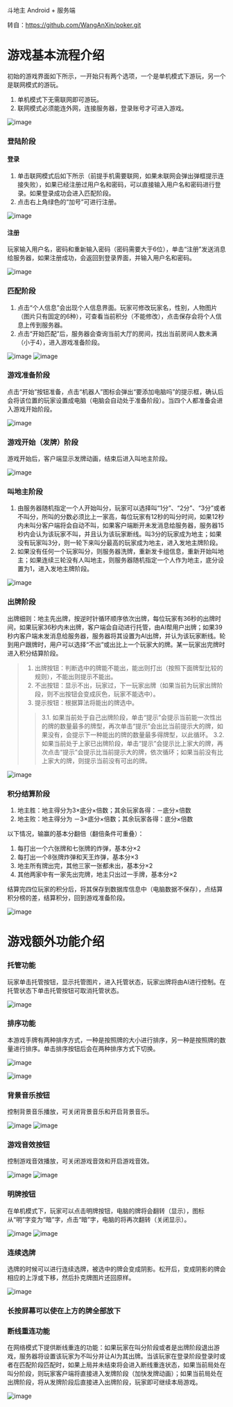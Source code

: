 斗地主 Android + 服务端

转自：https://github.com/WangAnXin/poker.git
# 游戏基本流程介绍
初始的游戏界面如下所示，一开始只有两个选项，一个是单机模式下游玩，另一个是联网模式的游玩。
1. 单机模式下无需联网即可游玩。
2. 联网模式必须能连外网，连接服务器，登录账号才可进入游戏。

![image](https://raw.githubusercontent.com/WangAnXin/poker/master/Poker/rdImage/image005.jpg)

### 登陆阶段
#### 登录
1. 单击联网模式后如下所示（前提手机需要联网，如果未联网会弹出弹框提示连接失败），如果已经注册过用户名和密码，可以直接输入用户名和密码进行登录。如果登录成功会进入匹配阶段。
2. 点击右上角绿色的“加号”可进行注册。

![image](https://raw.githubusercontent.com/WangAnXin/poker/master/Poker/rdImage/image006.jpg)

#### 注册
玩家输入用户名，密码和重新输入密码（密码需要大于6位），单击“注册”发送消息给服务器，如果注册成功，会返回到登录界面，并输入用户名和密码。

![image](https://raw.githubusercontent.com/WangAnXin/poker/master/Poker/rdImage/image007.jpg) 

### 匹配阶段
1. 点击“个人信息”会出现个人信息界面。玩家可修改玩家名，性别，人物图片（图片只有固定的6种），可查看当前积分（不能修改），点击保存会将个人信息上传到服务器。
2. 点击“开始匹配”后，服务器会查询当前大厅的房间，找出当前房间人数未满（小于4），进入游戏准备阶段。

![image](https://raw.githubusercontent.com/WangAnXin/poker/master/Poker/rdImage/image008.jpg)
![image](https://raw.githubusercontent.com/WangAnXin/poker/master/Poker/rdImage/image009.jpg)

### 游戏准备阶段
点击“开始”按钮准备，点击“机器人”图标会弹出“要添加电脑吗”的提示框，确认后会将该位置的玩家设置成电脑（电脑会自动处于准备阶段）。当四个人都准备会进入游戏开始阶段。

![image](https://raw.githubusercontent.com/WangAnXin/poker/master/Poker/rdImage/image010.jpg) 

### 游戏开始（发牌）阶段
游戏开始后，客户端显示发牌动画，结束后进入叫地主阶段。

![image](https://raw.githubusercontent.com/WangAnXin/poker/master/Poker/rdImage/发牌.gif)
 
### 叫地主阶段
1. 由服务器随机指定一个人开始叫分，玩家可以选择叫“1分”、“2分”、“3分”或者不叫分，所叫的分数必须比上一家高，每位玩家有12秒的叫分时间，如果12秒内未叫分客户端将会自动不叫，如果客户端断开未发消息给服务器，服务器15秒内会认为该玩家不叫，并且认为该玩家断线。叫3分的玩家成为地主；如果没有玩家叫3分，则一轮下来叫分最高的玩家成为地主，进入发地主牌阶段。
2. 如果没有任何一个玩家叫分，则服务器洗牌，重新发卡组信息，重新开始叫地主；如果连续三轮没有人叫地主，则服务器随机指定一个人作为地主，底分设置为1，进入发地主牌阶段。

![image](https://raw.githubusercontent.com/WangAnXin/poker/master/Poker/rdImage/叫地主.gif)
 
### 出牌阶段
出牌细则：地主先出牌，按逆时针循环顺序依次出牌，每位玩家有36秒的出牌时间，如果玩家36秒内未出牌，客户端会自动进行托管，由AI帮用户出牌；如果39秒内客户端未发消息给服务器，服务器将其设置为AI出牌，并认为该玩家断线。轮到用户跟牌时，用户可以选择“不出”或出比上一个玩家大的牌。某一玩家出完牌时进入积分结算阶段。
> 1.	出牌按钮：判断选中的牌能不能出，能出则打出（按照下面牌型比较的规则），不能出则提示不能出。
> 2.	不出按钮：显示不出，玩家过，下一玩家出牌（如果当前为玩家出牌阶段，则不出按钮会变成灰色，玩家不能选中）。
> 3.	提示按钮：根据算法将能出的牌选中。
>> 3.1.	如果当前处于自己出牌阶段，单击“提示”会提示当前能一次性出的牌的数量最多的牌型，再次单击“提示”会出比当前提示大的牌，如果没有，会提示下一种能出的牌的数量最多得牌型，以此循环。
>> 3.2.	如果当前处于上家已出牌阶段，单击“提示”会提示比上家大的牌，再次点击“提示”会提示比当前提示大的牌，依次循环；如果当前没有比上家大的牌，则提示当前没有可出的牌。

![image](https://raw.githubusercontent.com/WangAnXin/poker/master/Poker/rdImage/出牌.gif)
 
### 积分结算阶段
1. 地主胜：地主得分为3×底分×倍数；其余玩家各得：－底分×倍数
2. 地主败：地主得分为 －3×底分×倍数；其余玩家各得：底分×倍数

以下情况，输赢的基本分翻倍（翻倍条件可重叠）：
1. 每打出一个六张牌和七张牌的炸弹，基本分×2
2. 每打出一个8张牌炸弹和天王炸弹，基本分×3
3. 地主所有牌出完，其他三家一张都未出，基本分×2
4. 其他两家中有一家先出完牌，地主只出过一手牌，基本分×2

结算完四位玩家的积分后，将其保存到数据库信息中（电脑数据不保存），点结算积分榜的差，结算积分，回到游戏准备阶段。

![image](https://raw.githubusercontent.com/WangAnXin/poker/master/Poker/rdImage/image014.jpg)

#  游戏额外功能介绍
### 托管功能
玩家单击托管按钮，显示托管图片，进入托管状态，玩家出牌将由AI进行控制。在托管状态下单击托管按钮可取消托管状态。

![image](https://raw.githubusercontent.com/WangAnXin/poker/master/Poker/rdImage/image016.jpg)

### 排序功能
本游戏手牌有两种排序方式，一种是按照牌的大小进行排序，另一种是按照牌的数量进行排序。单击排序按钮后会在两种排序方式下切换。

![image](https://raw.githubusercontent.com/WangAnXin/poker/master/Poker/rdImage/image017.jpg)

![image](https://raw.githubusercontent.com/WangAnXin/poker/master/Poker/rdImage/排序.gif)

### 背景音乐按钮
控制背景音乐播放，可关闭背景音乐和开启背景音乐。

![image](https://raw.githubusercontent.com/WangAnXin/poker/master/Poker/rdImage/image018.jpg) ![image](https://raw.githubusercontent.com/WangAnXin/poker/master/Poker/rdImage/image019.jpg)

### 游戏音效按钮
控制游戏音效播放，可关闭游戏音效和开启游戏音效。

![image](https://raw.githubusercontent.com/WangAnXin/poker/master/Poker/rdImage/image020.jpg) ![image](https://raw.githubusercontent.com/WangAnXin/poker/master/Poker/rdImage/image021.jpg)

### 明牌按钮
在单机模式下，玩家可以点击明牌按钮，电脑的牌将会翻转（显示），图标从“明”字变为“暗”字，点击“暗”字，电脑的将再次翻转（关闭显示）。

![image](https://raw.githubusercontent.com/WangAnXin/poker/master/Poker/rdImage/image022.jpg)  ![image](https://raw.githubusercontent.com/WangAnXin/poker/master/Poker/rdImage/image023.jpg)

### 连续选牌
选牌的时候可以进行连续选牌，被选中的牌会变成阴影。松开后，变成阴影的牌会相应的上浮或下移，然后扑克牌图片还回原样。

![image](https://raw.githubusercontent.com/WangAnXin/poker/master/Poker/rdImage/image025.jpg)

### 长按屏幕可以使在上方的牌全部放下

### 断线重连功能
在网络模式下提供断线重连的功能：如果玩家在叫分阶段或者是出牌阶段退出游戏，服务器将设置该玩家为不叫分并让AI为其出牌。当该玩家在登录阶段登录时或者在匹配阶段匹配时，如果上局并未结束将会进入断线重连状态，如果当前局处在叫分阶段，则玩家客户端将直接进入发牌阶段（加快发牌动画）；如果当前局处在出牌阶段，将从发牌阶段后直接进入出牌阶段，玩家即可继续本局游戏。

![image](https://raw.githubusercontent.com/WangAnXin/poker/master/Poker/rdImage/断线重连.gif)

